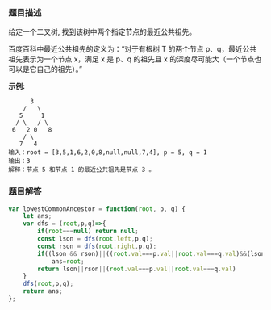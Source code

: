 ### 题目描述

给定一个二叉树, 找到该树中两个指定节点的最近公共祖先。

百度百科中最近公共祖先的定义为：“对于有根树 T 的两个节点 p、q，最近公共祖先表示为一个节点 x，满足 x 是 p、q 的祖先且 x 的深度尽可能大（一个节点也可以是它自己的祖先）。”

**示例:**

```
      3
    /   \
   5     1
  / \   / \
 6   2 0   8
    / \
   7   4
输入：root = [3,5,1,6,2,0,8,null,null,7,4], p = 5, q = 1
输出：3
解释：节点 5 和节点 1 的最近公共祖先是节点 3 。
```

### 题目解答

```js
var lowestCommonAncestor = function(root, p, q) {
    let ans;
    var dfs = (root,p,q)=>{
        if(root===null) return null;
        const lson = dfs(root.left,p,q);
        const rson = dfs(root.right,p,q);
        if((lson && rson)||((root.val===p.val||root.val===q.val)&&(lson||rson)))
            ans=root;
        return lson||rson||(root.val===p.val||root.val===q.val)
    }
    dfs(root,p,q);
    return ans;
};
```



